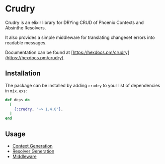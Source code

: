 # Crudry

Crudry is an elixir library for DRYing CRUD of Phoenix Contexts and Absinthe Resolvers.

It also provides a simple middleware for translating changeset errors into readable messages.

Documentation can be found at [https://hexdocs.pm/crudry](https://hexdocs.pm/crudry).

## Installation

The package can be installed by adding `crudry` to your list of dependencies in `mix.exs`:

```elixir
def deps do
  [
    {:crudry, "~> 1.4.0"},
  ]
end
```

## Usage

* [Context Generation](https://hexdocs.pm/crudry/Crudry.Context.html#module-usage)
* [Resolver Generation](https://hexdocs.pm/crudry/Crudry.Resolver.html#module-usage)
* [Middleware](https://hexdocs.pm/crudry/Crudry.Middlewares.HandleChangesetErrors.html)
